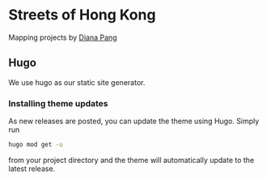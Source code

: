# Streets of Hong Kong

Mapping projects by [Diana Pang](https://dianapang.net/)

## Hugo 

We use hugo as our static site generator.

### Installing theme updates 

As new releases are posted, you can update the theme using Hugo. Simply run 

```bash
hugo mod get -u
```

from your project directory and the theme will automatically update to the latest release.
